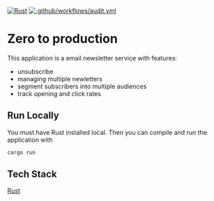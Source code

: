 [![Rust](https://github.com/marcusholmgren/zero2prod/actions/workflows/general.yml/badge.svg)](https://github.com/marcusholmgren/zero2prod/actions/workflows/general.yml)
[![.github/workflows/audit.yml](https://github.com/marcusholmgren/zero2prod/actions/workflows/audit.yml/badge.svg)](https://github.com/marcusholmgren/zero2prod/actions/workflows/audit.yml)
# Zero to production

This application is a email newsletter service with features:
- unsubscribe
- managing multiple newletters
- segment subscribers into multiple audiences
- track opening and click rates

## Run Locally

You must have Rust installed local. Then you can compile and run the application with 

```bash
cargo run
```


## Tech Stack

[Rust](https://www.rust-lang.org)
